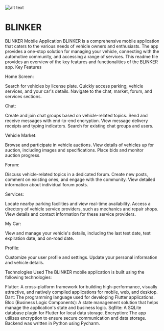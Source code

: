 ![alt text]([[http://url/to/img.png](https://github.com/oronmoz/BLINKER-App/blob/main/blinker_LG3.png?raw=true](https://raw.githubusercontent.com/oronmoz/BLINKER-App/main/blinker_LG3.png)))




# BLINKER

BLINKER Mobile Application
BLINKER is a comprehensive mobile application that caters to the various needs of vehicle owners and enthusiasts. The app provides a one-stop solution for managing your vehicle, connecting with the automotive community, and accessing a range of services. This readme file provides an overview of the key features and functionalities of the BLINKER app.
Key Features

Home Screen:

Search for vehicles by license plate.
Quickly access parking, vehicle services, and your car's details.
Navigate to the chat, market, forum, and services sections.


Chat:

Create and join chat groups based on vehicle-related topics.
Send and receive messages with end-to-end encryption.
View message delivery receipts and typing indicators.
Search for existing chat groups and users.


Vehicle Market:

Browse and participate in vehicle auctions.
View details of vehicles up for auction, including images and specifications.
Place bids and monitor auction progress.


Forum:

Discuss vehicle-related topics in a dedicated forum.
Create new posts, comment on existing ones, and engage with the community.
View detailed information about individual forum posts.


Services:

Locate nearby parking facilities and view real-time availability.
Access a directory of vehicle service providers, such as mechanics and repair shops.
View details and contact information for these service providers.


My Car:

View and manage your vehicle's details, including the last test date, test expiration date, and on-road date.


Profile:

Customize your user profile and settings.
Update your personal information and vehicle details.



Technologies Used
The BLINKER mobile application is built using the following technologies:

Flutter: A cross-platform framework for building high-performance, visually attractive, and natively compiled applications for mobile, web, and desktop.
Dart: The programming language used for developing Flutter applications.
Bloc (Business Logic Components): A state management solution that helps manage the application's state and business logic.
Sqflite: A SQLite database plugin for Flutter for local data storage.
Encryption: The app utilizes encryption to ensure secure communication and data storage.
Backend was written in Python using Pycharm.
